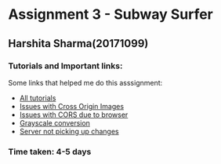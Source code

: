 Assignment 3 - Subway Surfer
=============

## Harshita Sharma(20171099)



### Tutorials and Important links:
Some links that helped me do this asssignment:
- [All tutorials](https://developer.mozilla.org/en-US/docs/Web/API/WebGL_API/Tutorial/Getting_started_with_WebGL)
- [Issues with Cross Origin Images](https://webglfundamentals.org/webgl/lessons/webgl-cors-permission.html#toc)
- [Issues with CORS due to browser](https://superuser.com/questions/878025/the-easiest-way-to-serve-a-page-to-localhost-on-os-x)
- [Grayscale conversion](https://www.tutorialspoint.com/dip/grayscale_to_rgb_conversion.htm)
- [Server not picking up changes](https://www.technipages.com/google-chrome-how-to-completely-disable-cache)

### Time taken: 4-5 days
